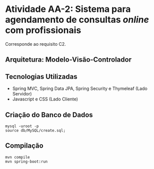 # Atividade AA-2: Sistema para agendamento de consultas *online* com profissionais
Corresponde ao requisito C2.

## Arquitetura: Modelo-Visão-Controlador

## Tecnologias Utilizadas
* Spring MVC, Spring Data JPA, Spring Security e Thymeleaf (Lado Servidor)
* Javascript e CSS (Lado Cliente)

## Criação do Banco de Dados
```
mysql -uroot -p
source db/MySQL/create.sql;
```

## Compilação
```
mvn compile
mvn spring-boot:run
```
